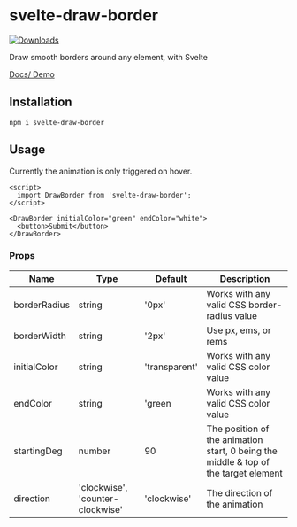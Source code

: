 # svelte-draw-border

<a href="https://www.npmjs.com/package/svelte-draw-border">
  <img src="https://img.shields.io/npm/dm/svelte-draw-border.svg" alt="Downloads">
</a>

Draw smooth borders around any element, with Svelte

[Docs/ Demo](https://svelte-draw-border.vercel.app/)

## Installation

```shell
npm i svelte-draw-border
```

## Usage

Currently the animation is only triggered on hover.

```svelte
<script>
  import DrawBorder from 'svelte-draw-border';
</script>

<DrawBorder initialColor="green" endColor="white">
  <button>Submit</button>
</DrawBorder>
```

### Props

| Name         | Type   | Default       | Description                                  |
|--------------|--------|---------------|----------------------------------------------|
| borderRadius | string | '0px'         | Works with any valid CSS border-radius value |
| borderWidth  | string | '2px'         | Use px, ems, or rems                         |
| initialColor | string | 'transparent' | Works with any valid CSS color value         |
| endColor     | string | 'green        | Works with any valid CSS color value         |
| startingDeg  | number | 90            | The position of the animation start, 0 being the middle & top of the target element |
| direction    | 'clockwise', 'counter-clockwise'| 'clockwise' | The direction of the animation |
